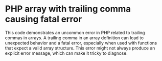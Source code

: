 # PHP array with trailing comma causing fatal error
This code demonstrates an uncommon error in PHP related to trailing commas in arrays.  A trailing comma in an array definition can lead to unexpected behavior and a fatal error, especially when used with functions that expect a valid array structure. This error might not always produce an explicit error message, which can make it tricky to diagnose.